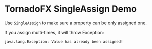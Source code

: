 TornadoFX SingleAssign Demo
===========================

Use `SingleAssign` to make sure a property can be only assigned one.

If you assign multi-times, it will throw Exception:

```
java.lang.Exception: Value has already been assigned!
```
